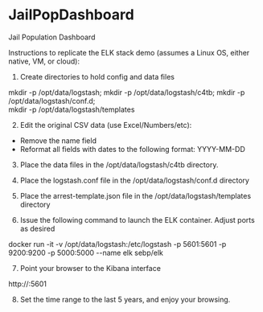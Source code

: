# JailPopDashboard
Jail Population Dashboard

Instructions to replicate the ELK stack demo (assumes a Linux OS, either native, VM, or cloud):

1. Create directories to hold config and data files

mkdir -p /opt/data/logstash; mkdir -p /opt/data/logstash/c4tb;  mkdir -p /opt/data/logstash/conf.d; \
mkdir -p /opt/data/logstash/templates

2. Edit the original CSV data (use Excel/Numbers/etc): 
- Remove the name field
- Reformat all fields with dates to the following format: YYYY-MM-DD

3. Place the data files in the /opt/data/logstash/c4tb directory.

4. Place the logstash.conf file in the /opt/data/logstash/conf.d directory

5. Place the arrest-template.json file in the /opt/data/logstash/templates directory

6. Issue the following command to launch the ELK container. Adjust ports as desired

docker run -it  -v /opt/data/logstash:/etc/logstash -p 5601:5601 -p 9200:9200 -p 5000:5000  --name elk sebp/elk

7. Point your browser to the Kibana interface

http://<ip>:5601

8. Set the time range to the last 5 years, and enjoy your browsing.
